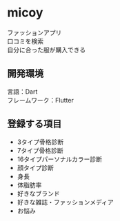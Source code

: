 # micoy
ファッションアプリ<br>
口コミを検索<br>
自分に合った服が購入できる<br>

## 開発環境
言語：Dart<br>
フレームワーク：Flutter

## 登録する項目
- 3タイプ骨格診断
- 7タイプ骨格診断
- 16タイプパーソナルカラー診断
- 顔タイプ診断
- 身長
- 体脂肪率
- 好きなブランド
- 好きな雑誌・ファッションメディア
- お悩み
